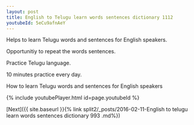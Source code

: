 ```yaml
---
layout: post
title: English to Telugu learn words sentences dictionary 1112 
youtubeId: 5eCu9afnAeY
---
```

 
 
Helps to learn Telugu words and sentences for English speakers.

Opportunitiy to repeat the words sentences. 

Practice Telugu language. 
 
10 minutes practice every day. 
 
How to learn Telugu words and sentences for English speakers 
 
{% include youtubePlayer.html id=page.youtubeId %}
 
 
[Next]({{ site.baseurl }}{% link  split2/_posts/2016-02-11-English to telugu learn words sentences dictionary 993 .md%})
 
